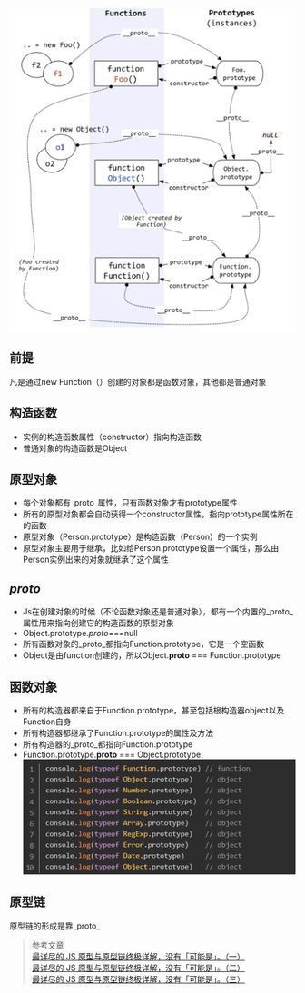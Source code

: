 ![](https://raw.githubusercontent.com/Gloria1124/picgo/main/v2-1e9d8bb9e32c64bd0aa98743eda69bea_r.jpg)
## 前提
凡是通过new Function（）创建的对象都是函数对象，其他都是普通对象
## 构造函数
* 实例的构造函数属性（constructor）指向构造函数
* 普通对象的构造函数是Object
## 原型对象
* 每个对象都有_proto_属性，只有函数对象才有prototype属性
* 所有的原型对象都会自动获得一个constructor属性，指向prototype属性所在的函数
* 原型对象（Person.prototype）是构造函数（Person）的一个实例
* 原型对象主要用于继承，比如给Person.prototype设置一个属性，那么由Person实例出来的对象就继承了这个属性
## _proto_  
* Js在创建对象的时候（不论函数对象还是普通对象），都有一个内置的_proto_属性用来指向创建它的构造函数的原型对象
* Object.prototype._proto_===null
* 所有函数对象的_proto_都指向Function.prototype，它是一个空函数
* Object是由function创建的，所以Object.__proto__ === Function.prototype 
## 函数对象
* 所有的构造器都来自于Function.prototype，甚至包括根构造器object以及Function自身
* 所有构造器都继承了Function.prototype的属性及方法
* 所有构造器的_proto_都指向Function.prototype
* Function.prototype.__proto__ === Object.prototype   
![](https://raw.githubusercontent.com/Gloria1124/picgo/main/1611628892(1).png)
## 原型链
原型链的形成是靠_proto_   




> 参考文章    
[最详尽的 JS 原型与原型链终极详解，没有「可能是」。（一）](https://www.jianshu.com/p/dee9f8b14771)  
[最详尽的 JS 原型与原型链终极详解，没有「可能是」。（二）](https://www.jianshu.com/p/652991a67186)  
[最详尽的 JS 原型与原型链终极详解，没有「可能是」。（三）](https://www.jianshu.com/p/a4e1e7b6f4f8)  
